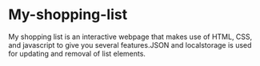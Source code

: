 # My-shopping-list
My shopping list is an interactive webpage that makes use of HTML, CSS, and javascript to give you several features.JSON and localstorage is used for updating and removal of list elements. 
